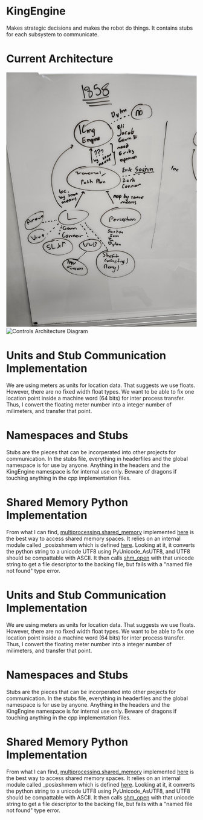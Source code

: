# KingEngine
Makes strategic decisions and makes the robot do things.
It contains stubs for each subsystem to communicate.

# Current Architecture
![Controls Architecture Diagram](https://raw.githubusercontent.com/Cardinal-Space-Mining/KingEngine/main/assets/Architecture.jpg?token=GHSAT0AAAAAACNBZIEKD6DQ7ZR663PVURD6ZNVHBKA)
![Controls Architecture Diagram](https://github.com/Cardinal-Space-Mining/KingEngine/assets/84042085/90bf5606-f1f2-4c98-8338-3e8f9f94cc49)

# Units and Stub Communication Implementation
We are using meters as units for location data. That suggests we use floats. However, there are no fixed width float types. We want to be able to fix one location point inside a machine word (64 bits) for inter process transfer. Thus, I convert the floating meter number into a integer number of milimeters, and transfer that point.

# Namespaces and Stubs
Stubs are the pieces that can be incorperated into other projects for communication. In the stubs file, everything in headerfiles and the global namespace is for use by anyone. Anything in the headers and the KingEngine namespace is for internal use only. Beware of dragons if touching anything in the cpp implementation files.

# Shared Memory Python Implementation
From what I can find, [multiprocessing.shared_memory](https://docs.python.org/3/library/multiprocessing.shared_memory.html) implemented [here](https://github.com/python/cpython/blob/3.12/Lib/multiprocessing/shared_memory.py) is the best way to access shared memory spaces. It relies on an internal module called _posixshmem which is defined [here](https://github.com/python/cpython/blob/3.12/Modules/_multiprocessing/posixshmem.c). Looking at it, it converts the python string to a unicode UTF8 using PyUnicode_AsUTF8, and UTF8 should be compattable with ASCII. It then calls [shm_open](https://man7.org/linux/man-pages/man3/shm_open.3.html) with that unicode string to get a file descriptor to the backing file, but fails with a "named file not found" type error.

# Units and Stub Communication Implementation
We are using meters as units for location data. That suggests we use floats. However, there are no fixed width float types. We want to be able to fix one location point inside a machine word (64 bits) for inter process transfer. Thus, I convert the floating meter number into a integer number of milimeters, and transfer that point.

# Namespaces and Stubs
Stubs are the pieces that can be incorperated into other projects for communication. In the stubs file, everything in headerfiles and the global namespace is for use by anyone. Anything in the headers and the KingEngine namespace is for internal use only. Beware of dragons if touching anything in the cpp implementation files.

# Shared Memory Python Implementation
From what I can find, [multiprocessing.shared_memory](https://docs.python.org/3/library/multiprocessing.shared_memory.html) implemented [here](https://github.com/python/cpython/blob/3.12/Lib/multiprocessing/shared_memory.py) is the best way to access shared memory spaces. It relies on an internal module called _posixshmem which is defined [here](https://github.com/python/cpython/blob/3.12/Modules/_multiprocessing/posixshmem.c). Looking at it, it converts the python string to a unicode UTF8 using PyUnicode_AsUTF8, and UTF8 should be compattable with ASCII. It then calls [shm_open](https://man7.org/linux/man-pages/man3/shm_open.3.html) with that unicode string to get a file descriptor to the backing file, but fails with a "named file not found" type error.